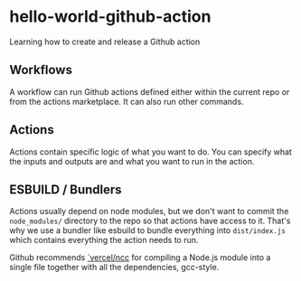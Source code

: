 # hello-world-github-action

Learning how to create and release a Github action

## Workflows

A workflow can run Github actions defined either within the current repo or 
from the actions marketplace. It can also run other commands.

## Actions

Actions contain specific logic of what you want to do. You can specify what the
inputs and outputs are and what you want to run in the action.

## ESBUILD / Bundlers

Actions usually depend on node modules, but we don't want to commit the
`node_modules/` directory to the repo so that actions have access to it. That's
why we use a bundler like esbuild to bundle everything into `dist/index.js` 
which contains everything the action needs to run.

Github recommends [`vercel/ncc](https://github.com/vercel/ncc) for compiling a
Node.js module into a single file together with all the dependencies, gcc-style.
